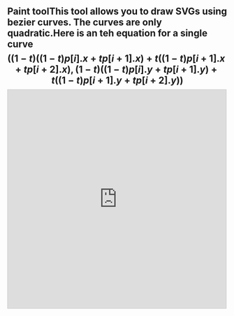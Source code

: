 ## Paint tool<!-- META This tool allows you to draw SVGs in desmos using bezier curves. META-->This tool allows you to draw SVGs using bezier curves. The curves are only quadratic.Here is an teh equation for a single curve$$\left(\left(1-t\right)\left(\left(1-t\right)p\left[i\right].x+tp\left[i+1\right].x\right)+t\left(\left(1-t\right)p\left[i+1\right].x+tp\left[i+2\right].x\right),\left(1-t\right)\left(\left(1-t\right)p\left[i\right].y+tp\left[i+1\right].y\right)+t\left(\left(1-t\right)p\left[i+1\right].y+tp\left[i+2\right].y\right)\right)$$<iframe src="https://www.desmos.com/calculator/ffcy8cspju?embed" width="500" height="500" style="border: 1px solid #ccc" frameborder=0></iframe>
<!-- LAST EDITED Wed Nov  8 14:23:42 2023 LAST EDITED-->